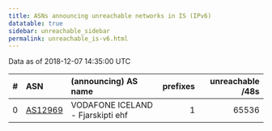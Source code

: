 ```yaml
---
title: ASNs announcing unreachable networks in IS (IPv6)
datatable: true
sidebar: unreachable_sidebar
permalink: unreachable_is-v6.html
---
```


Data as of 2018-12-07 14:35:00 UTC


<div class="datatable-begin"></div>

|   # | ASN                                    | (announcing) AS name              |   prefixes |   unreachable /48s |
|----:|:---------------------------------------|:----------------------------------|-----------:|-------------------:|
|   0 | [AS12969](unreachable_AS12969-v6.html) | VODAFONE ICELAND - Fjarskipti ehf |          1 |              65536 |

<div class="datatable-end"></div>